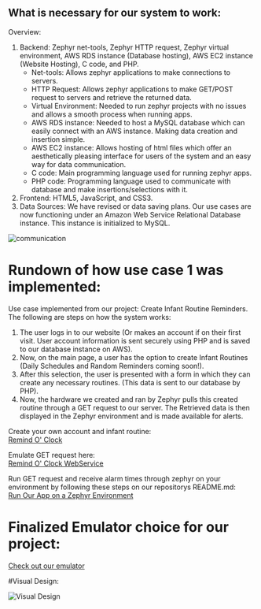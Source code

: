 ## What is necessary for our system to work:

Overview:  
1. Backend: Zephyr net-tools, Zephyr HTTP request, Zephyr virtual environment, AWS RDS instance (Database hosting), AWS EC2 instance (Website Hosting), C code, and PHP. 
    - Net-tools: Allows zephyr applications to make connections to servers.
    - HTTP Request: Allows zephyr applications to make GET/POST request to servers and retrieve the returned data.
    - Virtual Environment: Needed to run zephyr projects with no issues and allows a smooth process when running apps.
    - AWS RDS instance: Needed to host a MySQL database which can easily connect with an AWS instance. Making data creation and insertion simple.
    - AWS EC2 instance: Allows hosting of html files which offer an aesthetically pleasing interface for users of the system and an easy way for data communication.
    - C code: Main programming language used for running zephyr apps.
    - PHP code: Programming language used to communicate with database and make insertions/selections with it.
2. Frontend: HTML5, JavaScript, and CSS3.  
3. Data Sources: We have revised or data saving plans. Our use cases are now functioning under an Amazon Web Service Relational Database instance. This instance is initialized to MySQL.  

![communication](https://github.com/segFaultCity/ZephyrGroup3/blob/master/images/dataCommunication.png)

# Rundown of how use case 1 was implemented:

Use case implemented from our project: Create Infant Routine Reminders.  
The following are steps on how the system works:

1. The user logs in to our website (Or makes an account if on their first visit. User account information is sent securely using PHP and is saved to our database instance on AWS).
2. Now, on the main page, a user has the option to create Infant Routines (Daily Schedules and Random Reminders coming soon!).
3. After this selection, the user is presented with a form in which they can create any necessary routines. (This data is sent to our database by PHP).
4. Now, the hardware we created and ran by Zephyr pulls this created routine through a GET request to our server. The Retrieved data is then displayed in the Zephyr environment and is made available for alerts.  

Create your own account and infant routine:    
[Remind O' Clock](http://ec2-34-201-220-43.compute-1.amazonaws.com/remindOclock/)  

Emulate GET request here:  
[Remind O' Clock WebService](http://ec2-34-201-220-43.compute-1.amazonaws.com/remindOclock/webService.php?)  

Run GET request and receive alarm times through zephyr on your environment by following these steps on our repositorys README.md:  
[Run Our App on a Zephyr Environment](https://github.com/segFaultCity/ZephyrGroup3/blob/master/README.md)

# Finalized Emulator choice for our project:
[Check out our emulator](https://github.com/segFaultCity/ZephyrGroup3/blob/master/markdownFiles/qemu.md)

#Visual Design:

![Visual Design](https://github.com/segFaultCity/ZephyrGroup3/blob/master/images/visualDesign.png)
